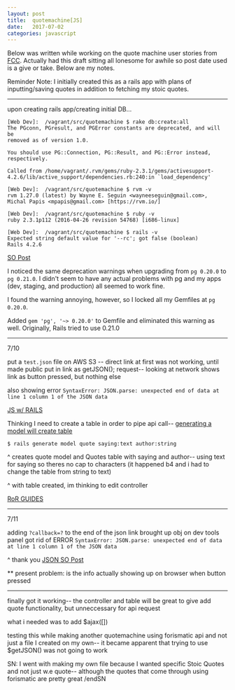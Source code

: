 ```yaml
---
layout: post
title:  quotemachine[JS]
date:   2017-07-02
categories: javascript
---
```


Below was written while working on the quote machine user stories from [FCC](https://freecodecamp.org). Actually had this draft sitting all lonesome for awhile so post date used is a give or take. Below are my notes.

Reminder Note: I initially created this as a rails app with plans of inputting/saving quotes in addition to fetching my stoic quotes.

- - - 

upon creating rails app/creating initial DB...

```
[Web Dev]:  /vagrant/src/quotemachine $ rake db:create:all
The PGconn, PGresult, and PGError constants are deprecated, and will be
removed as of version 1.0.

You should use PG::Connection, PG::Result, and PG::Error instead, respectively.

Called from /home/vagrant/.rvm/gems/ruby-2.3.1/gems/activesupport-4.2.6/lib/active_support/dependencies.rb:240:in `load_dependency'
```

```
[Web Dev]:  /vagrant/src/quotemachine $ rvm -v
rvm 1.27.0 (latest) by Wayne E. Seguin <wayneeseguin@gmail.com>, Michal Papis <mpapis@gmail.com> [https://rvm.io/]
```

```
[Web Dev]:  /vagrant/src/quotemachine $ ruby -v
ruby 2.3.1p112 (2016-04-26 revision 54768) [i686-linux]
```

```
[Web Dev]:  /vagrant/src/quotemachine $ rails -v
Expected string default value for '--rc'; got false (boolean)
Rails 4.2.6
```

[SO Post](https://stackoverflow.com/questions/44607324/installing-newest-version-of-rails-4-with-postgres-the-pgconn-pgresult-and-p/44607369#44607369)

I noticed the same deprecation warnings when upgrading from `pg 0.20.0` to `pg 0.21.0`. I didn't seem to have any actual problems with pg and my apps (dev, staging, and production) all seemed to work fine.

I found the warning annoying, however, so I locked all my Gemfiles at `pg 0.20.0`.

Added `gem 'pg', '~> 0.20.0'` to Gemfile and eliminated this warning as well. Originally, Rails tried to use 0.21.0

- - - 
7/10

put a `test.json` file on AWS S3 -- direct link at first was not working, until made public
put in link as getJSON(); request-- looking at network shows link as button pressed, but nothing else

also showing error `SyntaxError: JSON.parse: unexpected end of data at line 1 column 1 of the JSON data`

[JS w/ RAILS](http://edgeguides.rubyonrails.org/working_with_javascript_in_rails.html)

Thinking I need to create a table in order to pipe api call--
[generating a model will create table](http://guides.rubyonrails.org/active_record_migrations.html)

`$ rails generate model quote saying:text author:string`

^ creates quote model and Quotes table with saying and author-- using text for saying so theres no cap to characters (it happened b4 and i had to change the table from string to text)

^ with table created, im thinking to edit controller 

[RoR GUIDES](http://guides.rubyonrails.org/)

- - - 
7/11

adding `?callback=?` to the end of the json link brought up obj on dev tools panel
got rid of ERROR `SyntaxError: JSON.parse: unexpected end of data at line 1 column 1 of the JSON data`

^ thank you [JSON SO Post](https://stackoverflow.com/questions/5943630/basic-example-of-using-ajax-with-jsonp)

** present problem: is the info actually showing up on browser when button pressed

- - - 

finally got it working-- 
the controller and table will be great to give add quote functionality, but unneccessary for api request

what i needed was to add $ajax([]) 

testing this while making another quotemachine using forismatic api and not just a file I created on my own--
it became apparent that trying to use $getJSON() was not going to work 

SN: I went with making my own file because I wanted specific Stoic Quotes and not just w.e quote-- although the quotes that come through using forismatic are pretty great /endSN


